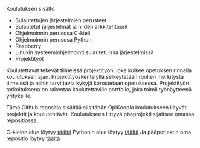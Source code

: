 Koulutuksen sisältö

   - Sulautettujen järjestelmien perusteet
   - Sulautetut järjestelmät ja niiden arkkitehtuurit
   - Ohjelmoinnin perusosa C-kieli
   - Ohjelmoinnin perusosa Python
   - Raspberry
   - Linuxin systeemiohjelmointi sulautetuissa järjestelmissä
   - Projektityöt

Koulutettavat tekevät tiimeissä projektityön, joka kulkee opetuksen rinnalla koulutuksen ajan. Projektityöskentelyllä selkeytetään roolien merkitystä tiimeissä ja niihin tarvittavia kykyjä korostetaan opetuksessa. Projektityön tarkoituksena on rakentaa koulutettaville portfolio, joka toimii työnäytteenä yrityksille.

Tämä Github repositio sisältää siis tähän OpiKoodia koulutukseen liityvät projektit ja koulutehtävät. Koulutukseen liittyvä pääprojekti sijaitsee omassa repositiossa.

C-kielen alue löytyy [täältä](https://github.com/JIMH1/Opi_Koodia/tree/main/C_Kurssi)
Pythonin alue löytyy [täältä](https://github.com/JIMH1/Opi_Koodia/tree/main/Python_Kurssi)
Ja pääporjektin oma repositio löytyy [täältä](https://github.com/JIMH1/OpiKoodia_project)